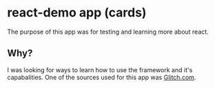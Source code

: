 # react-demo app (cards)

The purpose of this app was for testing and learning more about react.

## Why? 

I was looking for ways to learn how to use the framework and it's capabalities. One of the sources used for this app was [Glitch.com]('https://www.glitch.com/create').
